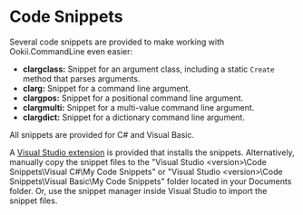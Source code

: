 # Code Snippets

Several code snippets are provided to make working with Ookii.CommandLine even easier:

- **clargclass:** Snippet for an argument class, including a static `Create` method that parses arguments.
- **clarg:** Snippet for a command line argument.
- **clargpos:** Snippet for a positional command line argument.
- **clargmulti:** Snippet for a multi-value command line argument.
- **clargdict:** Snippet for a dictionary command line argument.

All snippets are provided for C# and Visual Basic. 

A [Visual Studio extension](https://www.ookii.org/Link/CommandLineSnippets) is 
provided that installs the snippets. Alternatively, manually copy the snippet files to the 
"Visual Studio \<version>\Code Snippets\Visual C#\My Code Snippets" or "Visual Studio \<version>\Code Snippets\Visual Basic\My Code Snippets"
folder located in your Documents folder. Or, use the snippet manager inside Visual Studio to import the snippet files.